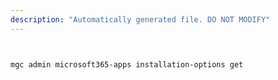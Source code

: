 ```yaml
---
description: "Automatically generated file. DO NOT MODIFY"
---
```


```bash


mgc admin microsoft365-apps installation-options get

```